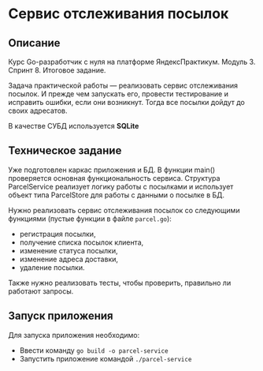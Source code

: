 # Сервис отслеживания посылок

## Описание 
Курс Go-разработчик с нуля на платформе ЯндексПрактикум. Модуль 3. Спринт 8. Итоговое задание.

Задача практической работы — реализовать сервис отслеживания посылок. И прежде чем запускать его, провести тестирование и исправить ошибки, если они возникнут. Тогда все посылки дойдут до своих адресатов.

В качестве СУБД используется **SQLite**

## Техническое задание 
Уже подготовлен каркас приложения и БД. В функции main() проверяется основная функциональность сервиса. Структура ParcelService реализует логику работы с посылками и использует объект типа ParcelStore для работы с данными о посылке в БД.

Нужно реализовать сервис отслеживания посылок со следующими функциями (пустые функции в файле `parcel.go`):
- регистрация посылки,
- получение списка посылок клиента,
- изменение статуса посылки,
- изменение адреса доставки,
- удаление посылки.

Также нужно реализовать тесты, чтобы проверить, правильно ли работают запросы.

## Запуск приложения
Для запуска приложения необходимо:
 - Ввести команду  `go build -o parcel-service`
 - Запустить приложение командой `./parcel-service `